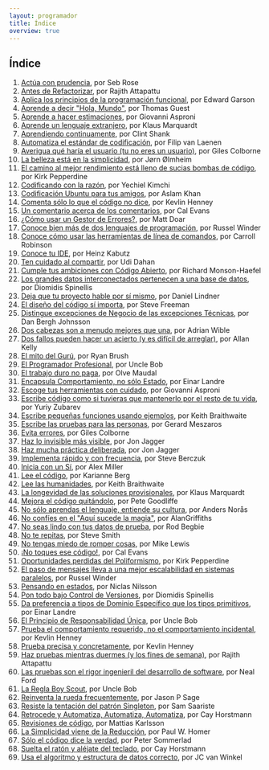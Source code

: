 ```yaml
---
layout: programador
title: Índice
overview: true
---
```


## Índice

1. [Actúa con prudencia](actua-con-prudencia.html), por Seb Rose
2. [Antes de Refactorizar](antes-de-refactorizar.html), por Rajith Attapattu
3. [Aplica los principios de la programación funcional](aplica-programacion-funcional.html), por Edward Garson
4. [Aprende a decir "Hola, Mundo"](aprende-decir-hola-mundo.html), por Thomas Guest
5. [Aprende a hacer estimaciones](aprende-estimaciones.html), por Giovanni Asproni
6. [Aprende un lenguaje extranjero](aprende-lenguaje-extranjero.html), por Klaus Marquardt
7. [Aprendiendo continuamente](aprendiendo-continuamente.html), por Clint Shank
8. [Automatiza el estándar de codificación](automatiza-estandar-codificacion.html), por Filip van Laenen
9. [Averigua qué haría el usuario (tu no eres un usuario)](averigua-que-haria-usuario.html), por Giles Colborne
10. [La belleza está en la simplicidad](belleza-simplicidad.html), por Jørn Ølmheim
11. [El camino al mejor rendimiento está lleno de sucias bombas de código](camino-al-rendimiento-bombas-codigo.html), por Kirk Pepperdine
12. [Codificando con la razón](codifica-con-la-razon.html), por Yechiel Kimchi
13. [Codificación Ubuntu para tus amigos](codificacion-ubuntu.html), por Aslam Khan
14. [Comenta sólo lo que el código no dice](comenta-codigo-no-dice.html), por Kevlin Henney
15. [Un comentario acerca de los comentarios](comentario-acerca-de-comentarios.html), por Cal Evans
16. [¿Cómo usar un Gestor de Errores?](como-usar-bug-tracker.html), por Matt Doar
17. [Conoce bien más de dos lenguajes de programación](conoce-bien-dos-lenguajes.html), por Russel Winder
18. [Conoce cómo usar las herramientas de línea de comandos](conoce-como-usar-linea-comando.html), por Carroll Robinson
19. [Conoce tu IDE](conoce-tu-ide.html), por Heinz Kabutz
20. [Ten cuidado al compartir](cuidado-al-compartir.html), por Udi Dahan
21. [Cumple tus ambiciones con Código Abierto](cumple-ambiciones-con-codigo-abierto.html), por Richard Monson-Haefel
22. [Los grandes datos interconectados pertenecen a una base de datos](datos-interconectados-pertenecen-base-de-datos.html), por Diomidis Spinellis
23. [Deja que tu proyecto hable por sí mismo](deja-proyecto-hable-por-si-mismo.html), por Daniel Lindner
24. [El diseño del código sí importa](diseno-en-codigo-importa.html), por Steve Freeman
25. [Distingue excepciones de Negocio de las excepciones Técnicas](distingue-excepciones-negocio-tecnicas.html), por Dan Bergh Johnsson
26. [Dos cabezas son a menudo mejores que una](dos-cabezas-mejor-una.html), por Adrian Wible
27. [Dos fallos pueden hacer un acierto (y es difícil de arreglar)](dos-fallos-pueden-hacer-acierto.html), por Allan Kelly
28. [El mito del Gurú](el-mito-del-guru.html), por Ryan Brush
29. [El Programador Profesional](el-programador-profesional.html), por Uncle Bob
30. [El trabajo duro no paga](el-trabajo-duro-no-paga.html), por Olve Maudal
31. [Encapsula Comportamiento, no sólo Estado](encapsula-comportamiento.html), por Einar Landre
32. [Escoge tus herramientas con cuidado](escoge-herramientas-con-cuidado.html), por Giovanni Asproni
33. [Escribe código como si tuvieras que mantenerlo por el resto de tu vida](escribe-codigo-mantenerlo-por-vida.html), por Yuriy Zubarev
34. [Escribe pequeñas funciones usando ejemplos](escribe-funciones-con-ejemplos.html), por Keith Braithwaite
35. [Escribe las pruebas para las personas](escribe-pruebas-para-personas.html), por Gerard Meszaros
36. [Evita errores](evita-errores.html), por Giles Colborne
37. [Haz lo invisible más visible](haz-lo-invisible-mas-visible.html), por Jon Jagger
38. [Haz mucha práctica deliberada](haz-mucha-practica-deliberada.html), por Jon Jagger
39. [Implementa rápido y con frecuencia](implementa-rapido-y-con-frecuencia.html), por Steve Berczuk
40. [Inicia con un Sí](inicia-con-un-si.html), por Alex Miller
41. [Lee el código](lee-el-codigo.html), por Karianne Berg
42. [Lee las humanidades](lee-humanidades.html), por Keith Braithwaite
43. [La longevidad de las soluciones provisionales](longevidad-soluciones-provisionales.html), por Klaus Marquardt
44. [Mejora el código quitándolo](mejora-codigo-quitandolo.html), por Pete Goodliffe
45. [No sólo aprendas el lenguaje, entiende su cultura](no-aprendas-lenguaje-entiende-su-cultura.html), por Anders Norås
46. [No confíes en el "Aquí sucede la magia"](no-confies-magia.html), por AlanGriffiths
47. [No seas lindo con tus datos de prueba](no-seas-lindo-pruebas.html), por Rod Begbie
48. [No te repitas](no-te-repitas.html), por Steve Smith
49. [No tengas miedo de romper cosas](no-tengas-miedo-de-romper-cosas.html), por Mike Lewis
50. [¡No toques ese código!](no-toques-ese-codigo.html), por Cal Evans
51. [Oportunidades perdidas del Poliformismo](oportunidades-perdidas-polimorfismo.html), por Kirk Pepperdine
52. [El paso de mensajes lleva a una mejor escalabilidad en sistemas paralelos](paso-mensajes-mejor-escalabilidad.html), por Russel Winder
53. [Pensando en estados](pensando-en-estados.html), por Niclas Nilsson
54. [Pon todo bajo Control de Versiones](pon-todo-bajo-control-de-versiones.html), por Diomidis Spinellis
55. [Da preferencia a tipos de Dominio Específico que los tipos primitivos](preferencia-tipos-dominio-especifico.html), por Einar Landre
56. [El Principio de Responsabilidad Única](principio-responsabilidad-unica.html), por Uncle Bob
57. [Prueba el comportamiento requerido, no el comportamiento incidental](prueba-comportamiento-requerido-no-incidental.html), por Kevlin Henney
58. [Prueba precisa y concretamente](prueba-precisa-concretamente.html), por Kevlin Henney
59. [Haz pruebas mientras duermes (y los fines de semana)](pruebas-fin-de-semana.html), por Rajith Attapattu
60. [Las pruebas son el rigor ingenieril del desarrollo de software](pruebas-son-rigor-ingenieril.html), por Neal Ford
61. [La Regla Boy Scout](regla-boy-scout.html), por Uncle Bob
62. [Reinventa la rueda frecuentemente](reinventa-rueda-frecuentemente.html), por Jason P Sage
63. [Resiste la tentación del patrón Singleton](resiste-tentacion-singleton.html), por Sam Saariste
64. [Retrocede y Automatiza, Automatiza, Automatiza](retrocede-automatiza.html), por Cay Horstmann
65. [Revisiones de código](revisiones-codigo.html), por Mattias Karlsson
66. [La Simplicidad viene de la Reducción](simplicidad-reduccion.html), por Paul W. Homer
67. [Sólo el código dice la verdad](solo-codigo-dice-verdad.html), por Peter Sommerlad
68. [Suelta el ratón y aléjate del teclado](suelta-raton-alejate-teclado.html), por Cay Horstmann
69. [Usa el algoritmo y estructura de datos correcto](usa-algoritmo-estructura-de-datos-correcto.html), por JC van Winkel
